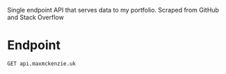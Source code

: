 Single endpoint API that serves data to my portfolio. Scraped from GitHub and Stack Overflow

# Endpoint
`GET api.maxmckenzie.uk`
